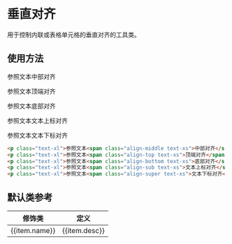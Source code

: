 # 垂直对齐

用于控制内联或表格单元格的垂直对齐的工具类。

## 使用方法

<Example background="light-circle">
  <p class="text-xl mb-3">参照文本<span class="align-middle text-xs">中部对齐</span></p>
  <p class="text-xl mb-3">参照文本<span class="align-top text-xs">顶端对齐</span></p>
  <p class="text-xl mb-3">参照文本<span class="align-bottom text-xs">底部对齐</span></p>
  <p class="text-xl mb-3">参照文本<span class="align-sub text-xs">文本上标对齐</span></p>
  <p class="text-xl mb-3">参照文本<span class="align-super text-xs">文本下标对齐</span></p>
</Example>

```html
<p class="text-xl">参照文本<span class="align-middle text-xs">中部对齐</span></p>
<p class="text-xl">参照文本<span class="align-top text-xs">顶端对齐</span></p>
<p class="text-xl">参照文本<span class="align-bottom text-xs">底部对齐</span></p>
<p class="text-xl">参照文本<span class="align-sub text-xs">文本上标对齐</span></p>
<p class="text-xl">参照文本<span class="align-super text-xs">文本下标对齐</span></p>
```

## 默认类参考

<Example>
  <table class="table">
    <thead>
      <tr>
        <th>修饰类</th>
        <th>定义</th>
      </tr>
    </thead>
    <tbody>
      <tr v-for="item in verticalAlignJson">
        <td>{{item.name}}</td>
        <td>{{item.desc}}</td>
      </tr>
    </tbody>
   </table>
</Example>

<script setup>
  const verticalAlignJson = [
    {name: 'align-middle', desc: 'vertical-align: middle;'},
    {name: 'align-top', desc: 'vertical-align: top;'},
    {name: 'align-bottom', desc: 'vertical-align: bottom;'},
    {name: 'align-sub', desc: 'vertical-align: sub;'},
    {name: 'align-super', desc: 'vertical-align: super;'},
  ]
</script>